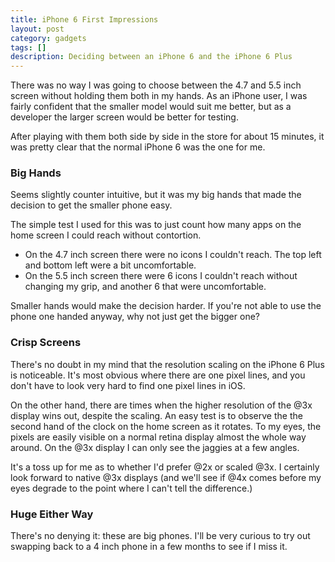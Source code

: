 ```yaml
---
title: iPhone 6 First Impressions
layout: post
category: gadgets
tags: []
description: Deciding between an iPhone 6 and the iPhone 6 Plus
---
```


There was no way I was going to choose between the 4.7 and 5.5 inch screen without holding them both in my hands. As an iPhone user, I was fairly confident that the smaller model would suit me better, but as a developer the larger screen would be better for testing.

After playing with them both side by side in the store for about 15 minutes, it was pretty clear that the normal iPhone 6 was the one for me.

### Big Hands

Seems slightly counter intuitive, but it was my big hands that made the decision to get the smaller phone easy.

The simple test I used for this was to just count how many apps on the home screen I could reach without contortion.

   - On the 4.7 inch screen there were no icons I couldn't reach. The top left and bottom left were a bit uncomfortable.
   - On the 5.5 inch screen there were 6 icons I couldn't reach without changing my grip, and another 6 that were uncomfortable.

Smaller hands would make the decision harder. If you're not able to use the phone one handed anyway, why not just get the bigger one?

### Crisp Screens

There's no doubt in my mind that the resolution scaling on the iPhone 6 Plus is noticeable. It's most obvious where there are one pixel lines, and you don't have to look very hard to find one pixel lines in iOS.

On the other hand, there are times when the higher resolution of the @3x display wins out, despite the scaling. An easy test is to observe the the second hand of the clock on the home screen as it rotates. To my eyes, the pixels are easily visible on a normal retina display almost the whole way around. On the @3x display I can only see the jaggies at a few angles.

It's a toss up for me as to whether I'd prefer @2x or scaled @3x. I certainly look forward to native @3x displays (and we'll see if @4x comes before my eyes degrade to the point where I can't tell the difference.)

### Huge Either Way

There's no denying it: these are big phones. I'll be very curious to try out swapping back to a 4 inch phone in a few months to see if I miss it.
